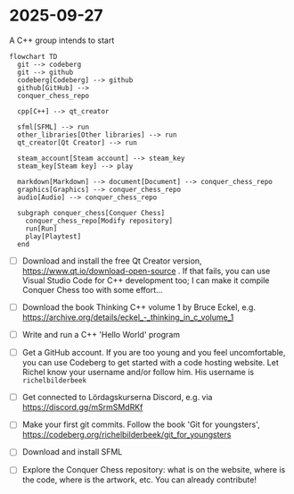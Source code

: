 # 2025-09-27

A C++ group intends to start

```mermaid
flowchart TD
  git --> codeberg
  git --> github
  codeberg[Codeberg] --> github
  github[GitHub] -->
  conquer_chess_repo

  cpp[C++] --> qt_creator
  
  sfml[SFML] --> run
  other_libraries[Other libraries] --> run
  qt_creator[Qt Creator] --> run

  steam_account[Steam account] --> steam_key
  steam_key[Steam key] --> play

  markdown[Markdown] --> document[Document] --> conquer_chess_repo
  graphics[Graphics] --> conquer_chess_repo
  audio[Audio] --> conquer_chess_repo

  subgraph conquer_chess[Conquer Chess]
    conquer_chess_repo[Modify repository]
    run[Run]
    play[Playtest]
  end
```

- [ ] Download and install the free Qt Creator version,
  https://www.qt.io/download-open-source .
  If that fails, you can use Visual Studio Code for C++ development
  too; I can make it compile Conquer Chess too with some effort...

- [ ] Download the book Thinking C++ volume 1 by Bruce Eckel,
  e.g. https://archive.org/details/eckel_-_thinking_in_c_volume_1

- [ ] Write and run a C++ 'Hello World' program

- [ ] Get a GitHub account.
  If you are too young and you feel uncomfortable, 
  you can use Codeberg to get started with a code hosting website.
  Let Richel know your username and/or follow him.
  His username is `richelbilderbeek`

- [ ] Get connected to Lördagskurserna Discord,
  e.g. via https://discord.gg/mSrmSMdRKf

- [ ] Make your first git commits.
  Follow the book 'Git for youngsters',
  https://codeberg.org/richelbilderbeek/git_for_youngsters

- [ ] Download and install SFML

- [ ] Explore the Conquer Chess repository: what is on the website,
  where is the code, where is the artwork, etc. You can already contribute!

